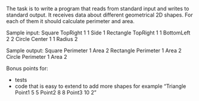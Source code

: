 The task is to write a program that reads from standard input and writes to standard output.
It receives data about different geometrical 2D shapes. For each of them it should calculate perimeter and area.

Sample input:
Square TopRight 1 1  Side 1
Rectangle TopRight 1 1 BottomLeft 2 2
Circle Center 1 1 Radius 2

Sample output:
Square Perimeter 1 Area 2
Rectangle Perimeter 1 Area 2
Circle Perimeter 1 Area 2

Bonus points for:

- tests
- code that is easy to extend to add more shapes
for example “Triangle Point1 5 5 Point2 8 8 Point3 10 2”